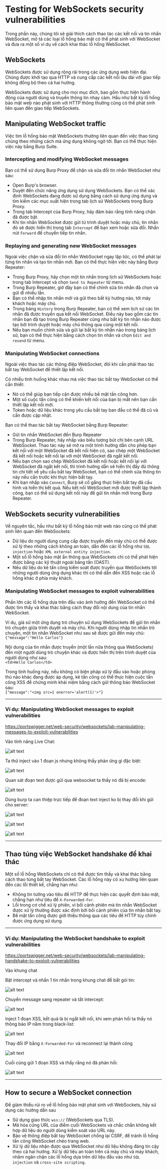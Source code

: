 # Testing for WebSockets security vulnerabilities

Trong phần này, chúng tôi sẽ giải thích cách thao tác các kết nối và tin nhắn WebSocket, mô tả các loại lỗ hổng bảo mật có thể phát sinh với WebSocket và đưa ra một số ví dụ về cách khai thác lỗ hổng WebSocket.

## WebSockets

WebSockets được sử dụng rộng rãi trong các ứng dụng web hiện đại. Chúng được khởi tạo qua HTTP và cung cấp các kết nối lâu dài với giao tiếp không đồng bộ theo cả hai hướng. 

WebSockets được sử dụng cho mọi mục đích, bao gồm thực hiện hành động của người dùng và truyền thông tin nhạy cảm. Hầu như bất kỳ lỗ hổng bảo mật web nào phát sinh với HTTP thông thường cũng có thể phát sinh liên quan đến giao tiếp WebSockets.

## Manipulating WebSocket traffic

Việc tìm lỗ hổng bảo mật WebSockets thường liên quan đến việc thao túng chúng theo những cách mà ứng dụng không ngờ tới. Bạn có thể thực hiện việc này bằng Burp Suite.

### Intercepting and modifying WebSocket messages

Bạn có thể sử dụng Burp Proxy để chặn và sửa đổi tin nhắn WebSocket như sau:

- Open Burp's browser.
- Duyệt đến chức năng ứng dụng sử dụng WebSockets. Bạn có thể xác định WebSockets đang được sử dụng bằng cách sử dụng ứng dụng và tìm kiếm các mục xuất hiện trong tab lịch sử WebSockets trong Burp Proxy.
- Trong tab Intercept của Burp Proxy, hãy đảm bảo rằng tính năng chặn đã được bật.
- Khi tin nhắn WebSocket được gửi từ trình duyệt hoặc máy chủ, tin nhắn đó sẽ được hiển thị trong tab `Intercept` để bạn xem hoặc sửa đổi. Nhấn nút `Forward` để chuyển tiếp tin nhắn.

### Replaying and generating new WebSocket messages

Ngoài việc chặn và sửa đổi tin nhắn WebSocket ngay lập tức, có thể phát lại từng tin nhắn và tạo tin nhắn mới. Bạn có thể thực hiện việc này bằng Burp Repeater:

- Trong Burp Proxy, hãy chọn một tin nhắn trong lịch sử WebSockets hoặc trong tab Intercept và chọn `Send to Repeater` từ menu.
- Trong Burp Repeater, giờ đây bạn có thể chỉnh sửa tin nhắn đã chọn và gửi đi nhiều lần.
- Bạn có thể nhập tin nhắn mới và gửi theo bất kỳ hướng nào, tới máy khách hoặc máy chủ.
- Trong bảng `History` trong Burp Repeater, bạn có thể xem lịch sử các tin nhắn đã được truyền qua kết nối WebSocket. Điều này bao gồm các tin nhắn bạn đã tạo trong Burp Repeater cũng như bất kỳ tin nhắn nào được tạo bởi trình duyệt hoặc máy chủ thông qua cùng một kết nối.
- Nếu bạn muốn chỉnh sửa và gửi lại bất kỳ tin nhắn nào trong bảng lịch sử, bạn có thể thực hiện bằng cách chọn tin nhắn và chọn `Edit and resend` từ menu.

### Manipulating WebSocket connections

Ngoài việc thao tác các thông điệp WebSocket, đôi khi cần phải thao tác bắt tay WebSocket để thiết lập kết nối.

Có nhiều tình huống khác nhau mà việc thao tác bắt tay WebSocket có thể cần thiết:
- Nó có thể giúp bạn tiếp cận được nhiều bề mặt tấn công hơn.
- Một số cuộc tấn công có thể khiến kết nối của bạn bị mất nên bạn cần thiết lập kết nối mới.
- Token hoặc dữ liệu khác trong yêu cầu bắt tay ban đầu có thể đã cũ và cần được cập nhật.

Bạn có thể thao tác bắt tay WebSocket bằng Burp Repeater:
- Gửi tin nhắn WebSocket đến Burp Repeater
- Trong Burp Repeater, hãy nhấp vào biểu tượng bút chì bên cạnh URL WebSocket. Thao tác này sẽ mở ra một trình hướng dẫn cho phép bạn kết nối với một WebSocket đã kết nối hiện có, sao chép một WebSocket đã kết nối hoặc kết nối lại với một WebSocket đã ngắt kết nối.
- Nếu bạn chọn sao chép WebSocket đã kết nối hoặc kết nối lại với WebSocket đã ngắt kết nối, thì trình hướng dẫn sẽ hiển thị đầy đủ thông tin chi tiết về yêu cầu bắt tay WebSocket, bạn có thể chỉnh sửa thông tin này nếu cần trước khi thực hiện bắt tay.
- Khi bạn nhấp vào `Connect`, Burp sẽ cố gắng thực hiện bắt tay đã cấu hình và hiển thị kết quả. Nếu kết nối WebSocket mới được thiết lập thành công, bạn có thể sử dụng kết nối này để gửi tin nhắn mới trong Burp Repeater.

## WebSockets security vulnerabilities

Về nguyên tắc, hầu như bất kỳ lỗ hổng bảo mật web nào cũng có thể phát sinh liên quan đến WebSockets:

- Dữ liệu do người dùng cung cấp được truyền đến máy chủ có thể được xử lý theo những cách không an toàn, dẫn đến các lỗ hổng như `SQL injection` hoặc `XML external entity injection`.
- Một số lỗ hổng bảo mật ẩn thông qua WebSockets chỉ có thể phát hiện được bằng các kỹ thuật ngoài băng tần (OAST).
- Nếu dữ liệu do kẻ tấn công kiểm soát được truyền qua WebSockets tới những người dùng ứng dụng khác thì có thể dẫn đến XSS hoặc các lỗ hổng khác ở phía máy khách.

### Manipulating WebSocket messages to exploit vulnerabilities

Phần lớn các lỗ hổng dựa trên đầu vào ảnh hưởng đến WebSocket có thể được tìm thấy và khai thác bằng cách thay đổi nội dung của tin nhắn WebSocket.

Ví dụ, giả sử một ứng dụng trò chuyện sử dụng WebSockets để gửi tin nhắn trò chuyện giữa trình duyệt và máy chủ. Khi người dùng nhập tin nhắn trò chuyện, một tin nhắn WebSocket như sau sẽ được gửi đến máy chủ:\
`{"message":"Hello Carlos"}`

Nội dung của tin nhắn được truyền (một lần nữa thông qua WebSockets) đến một người dùng trò chuyện khác và được hiển thị trên trình duyệt của người dùng như sau:\
`<td>Hello Carlos</td>`

Trong tình huống này, nếu không có biện pháp xử lý đầu vào hoặc phòng thủ nào khác đang được áp dụng, kẻ tấn công có thể thực hiện cuộc tấn công XSS để chứng minh khái niệm bằng cách gửi thông báo WebSocket sau:\
`{"message":"<img src=1 onerror='alert(1)'>"}`

---

### Ví dụ: Manipulating WebSocket messages to exploit vulnerabilities

https://portswigger.net/web-security/websockets/lab-manipulating-messages-to-exploit-vulnerabilities

Vào tính năng Live Chat:

![alt text](image.png)

Ta thử inject vào 1 đoạn js nhưng không thấy phản ứng gì đặc biệt:

![alt text](image-1.png)

Quan sát đoạn text được gửi qua websocket ta thấy nó đã bị encode:

![alt text](image-2.png)

Dùng burp ta can thiệp trực tiếp để đoạn text inject ko bị thay đổi khi gửi cho server:

![alt text](image-3.png)

![alt text](image-4.png)

![alt text](image-5.png)

---

## Thao túng việc WebSocket handshake để khai thác 

Một số lỗ hổng WebSockets chỉ có thể được tìm thấy và khai thác bằng cách thao túng bắt tay WebSocket. Các lỗ hổng này có xu hướng liên quan đến các lỗi thiết kế, chẳng hạn như:
- Không tin tưởng vào tiêu đề HTTP để thực hiện các quyết định bảo mật, chẳng hạn như tiêu đề `X-Forwarded-For`.
- Lỗi trong cơ chế xử lý phiên, vì bối cảnh phiên mà tin nhắn WebSocket được xử lý thường được xác định bởi bối cảnh phiên của tin nhắn bắt tay.
- Bề mặt tấn công được giới thiệu thông qua các tiêu đề HTTP tùy chỉnh được ứng dụng sử dụng.

---

### Ví dụ: Manipulating the WebSocket handshake to exploit vulnerabilities

https://portswigger.net/web-security/websockets/lab-manipulating-handshake-to-exploit-vulnerabilities

Vào khung chat

Bật intercept và nhắn 1 tin nhắn trong khung chat để bắt gói tin:

![alt text](image-7.png)

Chuyển message sang repeater và tắt intercept:

![alt text](image-8.png)

Inject 1 đoạn XSS, kết quả là bị ngắt kết nối, khi xem phản hồi ta thấy nó thông báo IP nằm trong black-list:

![alt text](image-9.png)

Thay đổi IP bằng `X-Forwarded-For` và reconnect lại thành công

![alt text](image-6.png)

Cuối cùng gửi 1 đoạn XSS và thấy rằng nó đã phản hồi:

![alt text](image-10.png)
 
---

## How to secure a WebSocket connection

Để giảm thiểu rủi ro về lỗ hổng bảo mật phát sinh với WebSockets, hãy sử dụng các hướng dẫn sau

- Sử dụng giao thức `wss://` (WebSockets qua TLS).
- Mã hóa cứng URL của điểm cuối WebSockets và chắc chắn không kết hợp dữ liệu do người dùng kiểm soát vào URL này.
- Bảo vệ thông điệp bắt tay WebSocket chống lại CSRF, để tránh lỗ hổng tấn công WebSocket chéo trang web.
- Xử lý dữ liệu nhận được qua WebSocket như dữ liệu không đáng tin cậy theo cả hai hướng. Xử lý dữ liệu an toàn trên cả máy chủ và máy khách, nhằm ngăn chặn các lỗ hổng dựa trên dữ liệu đầu vào như `SQL injection` và `cross-site scripting`.














